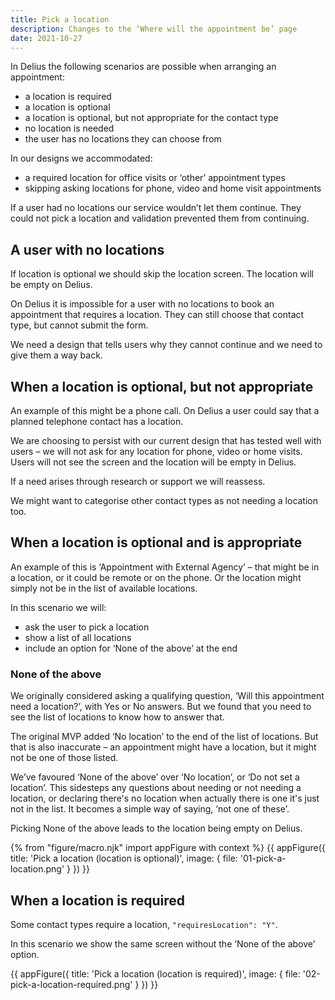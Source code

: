 ```yaml
---
title: Pick a location
description: Changes to the ‘Where will the appointment be’ page
date: 2021-10-27
---
```


In Delius the following scenarios are possible when arranging an appointment:

- a location is required
- a location is optional
- a location is optional, but not appropriate for the contact type
- no location is needed
- the user has no locations they can choose from

In our designs we accommodated:

- a required location for office visits or ‘other’ appointment types
- skipping asking locations for phone, video and home visit appointments

If a user had no locations our service wouldn’t let them continue. They could not pick a location and validation prevented them from continuing.

## A user with no locations

If location is optional we should skip the location screen. The location will be empty on Delius.

On Delius it is impossible for a user with no locations to book an appointment that requires a location. They can still choose that contact type, but cannot submit the form.

We need a design that tells users why they cannot continue and we need to give them a way back.

## When a location is optional, but not appropriate

An example of this might be a phone call. On Delius a user could say that a planned telephone contact has a location.

We are choosing to persist with our current design that has tested well with users – we will not ask for any location for phone, video or home visits. Users will not see the screen and the location will be empty in Delius.

If a need arises through research or support we will reassess.

We might want to categorise other contact types as not needing a location too.

## When a location is optional and is appropriate

An example of this is ‘Appointment with External Agency’ – that might be in a location, or it could be remote or on the phone. Or the location might simply not be in the list of available locations.

In this scenario we will:

- ask the user to pick a location
- show a list of all locations
- include an option for ‘None of the above’ at the end

### None of the above

We originally considered asking a qualifying question, ‘Will this appointment need a location?’, with Yes or No answers. But we found that you need to see the list of locations to know how to answer that.

The original MVP added ‘No location’ to the end of the list of locations. But that is also inaccurate – an appointment might have a location, but it might not be one of those listed.

We’ve favoured ‘None of the above’ over ‘No location’, or ‘Do not set a location’. This sidesteps any questions about needing or not needing a location, or declaring there's no location when actually there is one it's just not in the list. It becomes a simple way of saying, ‘not one of these’.

Picking None of the above leads to the location being empty on Delius.

{% from "figure/macro.njk" import appFigure with context %}
{{ appFigure({
  title: 'Pick a location (location is optional)',
  image: {
    file: '01-pick-a-location.png'
  }
}) }}

## When a location is required

Some contact types require a location, `"requiresLocation": "Y"`.

In this scenario we show the same screen without the ‘None of the above’ option.

{{ appFigure({
  title: 'Pick a location (location is required)',
  image: {
    file: '02-pick-a-location-required.png'
  }
}) }}
